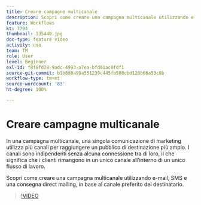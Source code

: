 ```yaml
---
title: Creare campagne multicanale
description: Scopri come creare una campagna multicanale utilizzando e-mail, SMS e una consegna direct mailing, in base al canale preferito del destinatario.
feature: Workflows
kt: 7794
thumbnail: 335440.jpg
doc-type: feature video
activity: use
team: TM
role: User
level: Beginner
exl-id: f8f8fd28-9adc-4993-a7ea-bfd01ac0fdf1
source-git-commit: b1b8d8a99a551239c445fb588cbd126b66a53c9b
workflow-type: tm+mt
source-wordcount: '83'
ht-degree: 100%

---
```


# Creare campagne multicanale

In una campagna multicanale, una singola comunicazione di marketing utilizza più canali per raggiungere un pubblico di destinazione più ampio. I canali sono indipendenti senza alcuna connessione tra di loro, il che significa che i clienti rimangono in un unico canale all’interno di un unico flusso di lavoro.

Scopri come creare una campagna multicanale utilizzando e-mail, SMS e una consegna direct mailing, in base al canale preferito del destinatario.

>[!VIDEO](https://video.tv.adobe.com/v/335440?quality=12&learn=on)
